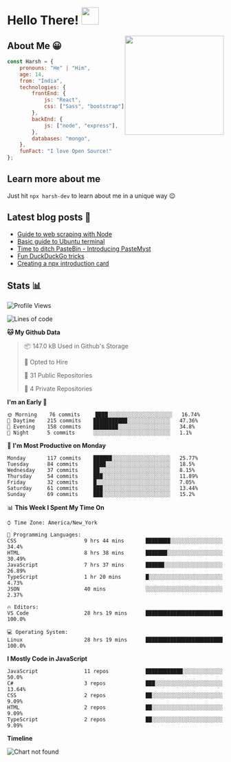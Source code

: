 # Hello There! <img src="https://media.giphy.com/media/hvRJCLFzcasrR4ia7z/giphy.gif" width="40px"></a>

<img align='right' src="https://media.giphy.com/media/QssGEmpkyEOhBCb7e1/giphy.gif" width="230">


## About Me :grinning:

```javascript
const Harsh = {
    pronouns: "He" | "Him",
    age: 14,
    from: "India",
    technologies: {
        frontEnd: {
            js: "React",
            css: ["Sass", "bootstrap"]
        },
        backEnd: {
            js: ["node", "express"],
        },
        databases: "mongo",
    },
    funFact: "I love Open Source!"
};
```

## Learn more about me

Just hit `npx harsh-dev` to learn about me in a unique way :wink:

## Latest blog posts :book:
<!-- BLOG-POST-LIST:START -->
- [Guide to web scraping with Node](https://dev.to/harshhhdev/guide-to-web-scraping-with-node-1kpe)
- [Basic guide to Ubuntu terminal](https://dev.to/harshhhdev/basic-guide-to-ubuntu-terminal-9g4)
- [Time to ditch PasteBin - Introducing PasteMyst](https://dev.to/harshhhdev/time-to-ditch-pastebin-introducing-pastemyst-3ndh)
- [Fun DuckDuckGo tricks](https://dev.to/harshhhdev/fun-duckduckgo-tricks-4c5h)
- [Creating a npx introduction card](https://dev.to/harshhhdev/creating-a-npx-introduction-card-782)
<!-- BLOG-POST-LIST:END -->


## Stats :bar_chart:

<!--START_SECTION:waka-->
![Profile Views](http://img.shields.io/badge/Profile%20Views-20-blue)

![Lines of code](https://img.shields.io/badge/From%20Hello%20World%20I%27ve%20Written-116.2%20million%20lines%20of%20code-blue)

**🐱 My Github Data** 

> 📦 147.0 kB Used in Github's Storage 
 > 
> 💼 Opted to Hire
 > 
> 📜 31 Public Repositories
 > 
> 🔑 4 Private Repositories 

**I'm an Early 🐤** 

```text
🌞 Morning    76 commits     ████░░░░░░░░░░░░░░░░░░░░░   16.74% 
🌆 Daytime    215 commits    ███████████░░░░░░░░░░░░░░   47.36% 
🌃 Evening    158 commits    ████████░░░░░░░░░░░░░░░░░   34.8% 
🌙 Night      5 commits      ░░░░░░░░░░░░░░░░░░░░░░░░░   1.1%

```
📅 **I'm Most Productive on Monday** 

```text
Monday       117 commits    ██████░░░░░░░░░░░░░░░░░░░   25.77% 
Tuesday      84 commits     ████░░░░░░░░░░░░░░░░░░░░░   18.5% 
Wednesday    37 commits     ██░░░░░░░░░░░░░░░░░░░░░░░   8.15% 
Thursday     54 commits     ███░░░░░░░░░░░░░░░░░░░░░░   11.89% 
Friday       32 commits     █░░░░░░░░░░░░░░░░░░░░░░░░   7.05% 
Saturday     61 commits     ███░░░░░░░░░░░░░░░░░░░░░░   13.44% 
Sunday       69 commits     ███░░░░░░░░░░░░░░░░░░░░░░   15.2%

```


📊 **This Week I Spent My Time On** 

```text
⌚︎ Time Zone: America/New_York

💬 Programming Languages: 
CSS                      9 hrs 44 mins       ████████░░░░░░░░░░░░░░░░░   34.4% 
HTML                     8 hrs 38 mins       ███████░░░░░░░░░░░░░░░░░░   30.49% 
JavaScript               7 hrs 37 mins       ██████░░░░░░░░░░░░░░░░░░░   26.89% 
TypeScript               1 hr 20 mins        █░░░░░░░░░░░░░░░░░░░░░░░░   4.73% 
JSON                     40 mins             ░░░░░░░░░░░░░░░░░░░░░░░░░   2.37%

🔥 Editors: 
VS Code                  28 hrs 19 mins      █████████████████████████   100.0%

💻 Operating System: 
Linux                    28 hrs 19 mins      █████████████████████████   100.0%

```

**I Mostly Code in JavaScript** 

```text
JavaScript               11 repos            ████████████░░░░░░░░░░░░░   50.0% 
C#                       3 repos             ███░░░░░░░░░░░░░░░░░░░░░░   13.64% 
CSS                      2 repos             ██░░░░░░░░░░░░░░░░░░░░░░░   9.09% 
HTML                     2 repos             ██░░░░░░░░░░░░░░░░░░░░░░░   9.09% 
TypeScript               2 repos             ██░░░░░░░░░░░░░░░░░░░░░░░   9.09%

```


**Timeline**

![Chart not found](https://raw.githubusercontent.com/harshhhdev/harshhhdev/master/charts/bar_graph.png) 


<!--END_SECTION:waka-->
